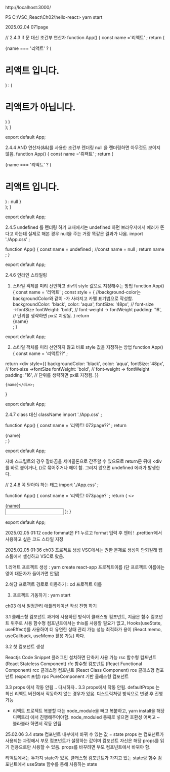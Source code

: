 http://localhost:3000/ 

PS C:\VSC_React\Ch02\hello-react> yarn start

2025.02.04 071page 

// 2.4.3 if 문 대신 조건부 연산자
function App() {
const name ='리액트' ;
return (
  <div>
      {name === '리액트' ? (
          <h1>리액트 입니다. </h1> ) :
          (
              <h1> 리액트가 아닙니다. </h1>
          )
      }
  </div>
  );
}

export default App;


2.4.4 AND 연산자(&&)를 사용한 조건부 렌더링
null 을 렌더링하면 아무것도 보이지 않음.
function App() {
const name ='뤼왝트' ;
return (
<div>
{name === '리액트' ? (
<h1>리액트 입니다. </h1> ) :
null
}
</div>
);
}

export default App;

2.4.5 undefined 를 렌더링 하기
교재에서는 undefined 하면 브라우저에서 에러가 뜬다고 하는데 실제로 해본 경우  null을 주는 거랑 똑같은 결과가 나옴.
import './App.css' ;

function App() {
const name = undefined ;
//const name = null ;
return name ;
}

export default App;

2.4.6 인라인 스타일링
1) 스타일 객체를 미리 선언하고 div의 style 값으로 지정해주는 방법
   function App() {
   const name = '리액트' ;
   const style = {
   //background-color는 backgroundColor와 같이 -가 사라지고 카멜 표기법으로 작성함.
   backgroundColor: 'black',
   color: 'aqua',
   fontSize: '48px',   // font-size →fontSize
   fontWeight: 'bold',   // font-weight → fontWeight
   padding: '16',   // 단위를 생략하면 px로 지정됨.
   }
   return <div style={style}>{name}</div>;
   }

export default App;


2) 스타일 객체를 미리 선언하지 않고 바로 style 값을 지정하는 방법
   function App() {
   const name = '리액트??' ;

return <div style={{
backgroundColor: 'black',
color: 'aqua',
fontSize: '48px',   // font-size →fontSize
fontWeight: 'bold',   // font-weight → fontWeight
padding: '16',   // 단위를 생략하면 px로 지정됨.
}}
>
    {name}</div>;
}

export default App;

2.4.7 class 대신 className
import './App.css' ;

function App() {
const name = '리액트! 072page??' ;
return <div className="react"> {name}</div>;
}

export default App;


자바 스크립트의 경우 잘바꿈을 세미콜론으로 간주할 수 있으므로 return문 뒤에 <div를 바로 붙이거나, ()로 묶어주거나 해야 함.
그러지 않으면 undefined 에러가 발생한다.

// 2.4.8 꼭 닫아야 하는 태그
import './App.css' ;

function App() {
const name = '리액트! 073page?' ;
return (
<>
<div className="App">{name}</div>
<input />
</>
);
}

export default App;


2025.02.05 01:12 
code fommat은 F1 누르고 format 입력 후 엔터 !
.prettierr에서 사용하고 싶은 코드 스타일 지정


2025.02.05 01:36
ch03 프로젝트 생성 
VSC에서는 권한 문제로 생성이 안되길래 웹스톰에서 샐성하고 VSC로 왔음.

1.리액트 프로젝트 생성 :  yarn create react-app 프로젝트이름 
(단 프로젝트 이름에는 영어 대문자가 들어가면 안됨) 

2.해당 프로젝트 경로로 이동하기 :  cd 프로젝트 이름

3. 프로젝트 기동하기 : yarn start 


ch03 에서 일정관리 애플리케이션 작성 진행 하기 



3.1 클래스형 컴포넌트 
 과거에 사용하던 방식이 클래스형 컴포넌트, 지금은 함수 컴포넌트 위주로 사용 
 함수형 컴포넌트에서는 this를 사용할 필요가 없고, Hooks(useState, useEffect)를 사용하여 더 유연한 상태 관리 가능
 성능 최적화가 용이 (React.memo, useCallback, useMemo 활용 가능) 하다.

3.2 첫 컴포넌트 생성 

Reactjs Code Snippet 플러그인 설치하면 단축키 사용 가능 
rsc	함수형 컴포넌트 (React Stateless Component)
rfc	함수형 컴포넌트 (React Functional Component)
rcc	클래스형 컴포넌트 (React Class Component)
rce	클래스형 컴포넌트 (export 포함)
rpc	PureComponent 기반 클래스형 컴포넌트


3.3 props 에서 작동 안됨 .. 다시하자.. 
3.3 props에서 작동 안됨. defaultProps 는 최신 리액트 버전에서 작동하지 않는 경우가 있음. 
디스트럭처링 방식으로 변경 후 진행 가능 

 - 리액트 프로젝트 복붙할 때는 node_module을 빼고 복붙하고, yarn install을 해당 디렉토리 에서 진행해주어야함.
 node_moduled 통째로 넣으면 호환성 어쩌고 ~ 블라블라 하면서 작동 안됨.

 
 25.02.06 
 3.4 state 
 컴포넌트 내부에서 바뀌 수 있는 값 = state 
 props 는 컴포넌트가 사용되는 과정에서 부모 컴포넌트가 설정하는 값이며 
 컴포넌트 자신은 해당  props를 읽기 전용으로만 사용할 수 있음.
 props를 바꾸려면 부모 컴포넌트에서 바꿔야 함.

리액트에서는 두가지 state가 있음.
클래스형 컴포넌트가 가지고 있는 state랑 함수 컴포넌트에서 useState 함수를 통해 사용하는 state 


